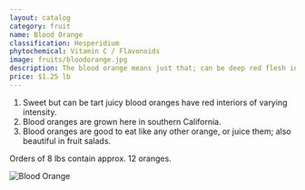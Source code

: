 ```yaml
---
layout: catalog
category: fruit
name: Blood Orange
classification: Hesperidium
phytochemical: Vitamin C / Flavonoids
image: fruits/bloodorange.jpg
description: The blood orange means just that; can be deep red flesh interior sweet yet tart.
price: $1.25 lb
---
```


1. Sweet but can be tart juicy blood oranges have red interiors of varying intensity. 
2. Blood oranges are grown here in southern California.
3. Blood oranges are good to eat like any other orange, or juice them; also beautiful in fruit salads. 

Orders of 8 lbs contain approx. 12 oranges.

![Blood Orange](http://upload.wikimedia.org/wikipedia/commons/5/5d/BloodOrange.jpg)
